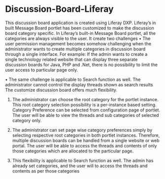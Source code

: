 Discussion-Board-Liferay
========================

This discussion board application is created using Liferay DXP. Liferay’s in built Message Board portlet has been customized to make the discussion board category specific. 
In Liferay’s built-in Message Board portlet, all the categories are always visible to the user. It create two challenges 
•	The user permission management becomes somehow challenging when the administrator wants to create multiple categories in discussion board through a single interface. For example: If the admin wants to create a single technology related website that can display three separate discussion boards for Java, PHP and .Net, there is no possibility to limit the user access to particular page only.  

•	The same challenge is applicable to Search function as well. The administrator cannot control the display threads shown as search results  
The customize discussion board offers much flexibility. 

1) The administrator can choose the root category for the portlet instance. This root category selection possibility is a per-instance based setting. 
Category Preference can be selected from configuration page of portlet. The user will be able to view the threads and sub categories of selected category only.
 
2) The administrator can set page wise category preferences simply by selecting respective root categories in both portlet instances. Therefore, multiple discussion boards can be handled from a single website or web portal.
The user will be able to access the threads and contents of only those categories which are allocated to the particular page.

3) This flexibility is applicable to Search function as well. The admin has already set categories, and the user will to access the threads and contents as per those categories 

